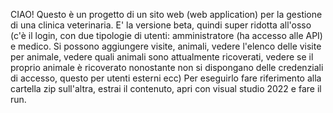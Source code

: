 CIAO!
Questo è un progetto di un sito web (web application) per la gestione di una clinica veterinaria. E' la versione beta, quindi super ridotta all'osso (c'è il login, con due tipologie di utenti:
amministratore (ha accesso alle API) e medico. 
Si possono aggiungere visite, animali, vedere l'elenco delle visite per animale, vedere quali animali sono attualmente ricoverati, vedere se il proprio animale è ricoverato nonostante non si dispongano delle credenziali di accesso, questo per utenti esterni ecc)
Per eseguirlo fare riferimento alla cartella zip sull'altra, estrai il contenuto, apri con visual studio 2022 e fare il run.
